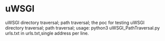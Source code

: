 # uWSGI
uWSGI directory traversal; path traversal;
the poc for testing uWSGI directory traversal; path traversal;
usage:
python3 uWSGI_PathTraversal.py urls.txt
in urls.txt,single address per line.
